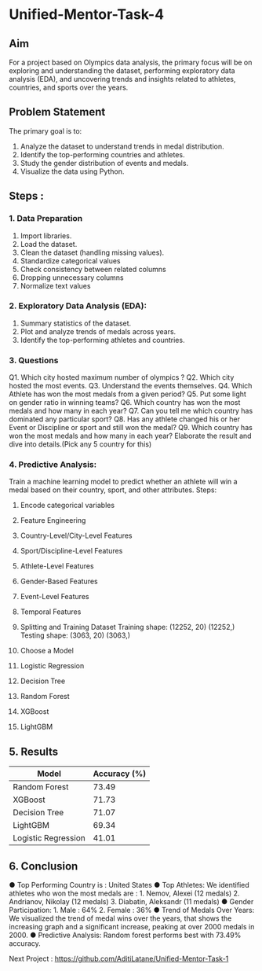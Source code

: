 # Unified-Mentor-Task-4
## Aim

For a project based on Olympics data analysis, the primary focus will be on exploring and understanding the dataset, performing exploratory data analysis (EDA), and uncovering trends and insights related to athletes, countries, and sports over the years.

## Problem Statement

The primary goal is to:
1. Analyze the dataset to understand trends in medal distribution.
2. Identify the top-performing countries and athletes.
3. Study the gender distribution of events and medals.
4. Visualize the data using Python.

## Steps : 

### 1.  Data Preparation
1. Import libraries.
2. Load the dataset.
3. Clean the dataset (handling missing values).
4. Standardize categorical values
5. Check consistency between related columns
6. Dropping unnecessary columns
7. Normalize text values

### 2. Exploratory Data Analysis (EDA):
1. Summary statistics of the dataset.
2. Plot and analyze trends of medals across years.
3. Identify the top-performing athletes and countries.

### 3. Questions
Q1. Which city hosted maximum number of olympics ?
Q2. Which city hosted the most events.
Q3. Understand the events themselves.
Q4. Which Athlete has won the most medals from a given period?
Q5. Put some light on gender ratio in winning teams?
Q6. Which country has won the most medals and how many in each year?
Q7. Can you tell me which country has dominated any particular sport?
Q8. Has any athlete changed his or her Event or Discipline or sport and still won the medal?
Q9. Which country has won the most medals and how many in each year? Elaborate the result and dive into details.(Pick any 5 country for this)


### 4. Predictive Analysis:
Train a machine learning model to predict whether an athlete will win a medal based on their country, sport, and other attributes.
Steps:
1. Encode categorical variables
2. Feature Engineering
  1. Country-Level/City-Level Features
  2. Sport/Discipline-Level Features
  3. Athlete-Level Features
  4. Gender-Based Features
  5. Event-Level Features
  6. Temporal Features

3. Splitting and Training Dataset
Training shape: (12252, 20) (12252,)
Testing shape: (3063, 20) (3063,)

4. Choose a Model
  1. Logistic Regression
  2. Decision Tree
  3. Random Forest
  4. XGBoost
  5. LightGBM

## 5. Results
   
| Model               | Accuracy (%) |
|----------------------|--------------|
| Random Forest        | 73.49        |
| XGBoost              | 71.73        |
| Decision Tree        | 71.07        |
| LightGBM             | 69.34        |
| Logistic Regression  | 41.01        |

## 6. Conclusion

● Top Performing Country is : United States
● Top Athletes: We identified athletes who won the most medals are :
    1. Nemov, Alexei (12 medals)
    2. Andrianov, Nikolay (12 medals)
    3. Diabatin, Aleksandr (11 medals)
● Gender Participation:
    1. Male : 64%
    2. Female : 36%
● Trend of Medals Over Years:
    We visualized the trend of medal wins over the years, that shows the increasing graph and a significant increase, peaking at over 2000 medals in 2000.
● Predictive Analysis:
    Random forest performs best with 73.49% accuracy.



Next Project : https://github.com/AditiLatane/Unified-Mentor-Task-1

